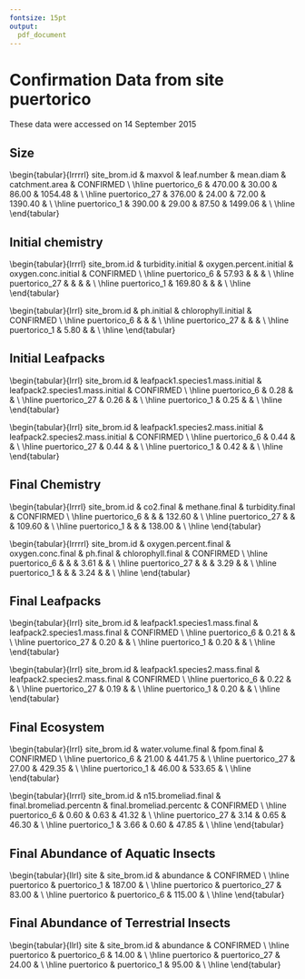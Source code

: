 ```yaml
---
fontsize: 15pt
output:
  pdf_document
---
```




# Confirmation Data from site **puertorico**

These data were accessed on 14 September 2015

## Size

\begin{tabular}{lrrrrl}
 site\_brom.id & maxvol & leaf.number & mean.diam & catchment.area & CONFIRMED \\ 
  \hline puertorico\_6 & 470.00 & 30.00 & 86.00 & 1054.48 &      \\ 
   \hline
puertorico\_27 & 376.00 & 24.00 & 72.00 & 1390.40 &      \\ 
   \hline
puertorico\_1 & 390.00 & 29.00 & 87.50 & 1499.06 &      \\ 
   \hline
\end{tabular}


## Initial chemistry

\begin{tabular}{lrrrl}
 site\_brom.id & turbidity.initial & oxygen.percent.initial & oxygen.conc.initial & CONFIRMED \\ 
  \hline puertorico\_6 & 57.93 &  &  &      \\ 
   \hline
puertorico\_27 &  &  &  &      \\ 
   \hline
puertorico\_1 & 169.80 &  &  &      \\ 
   \hline
\end{tabular}


\begin{tabular}{lrrl}
 site\_brom.id & ph.initial & chlorophyll.initial & CONFIRMED \\ 
  \hline puertorico\_6 &  &  &      \\ 
   \hline
puertorico\_27 &  &  &      \\ 
   \hline
puertorico\_1 & 5.80 &  &      \\ 
   \hline
\end{tabular}

## Initial Leafpacks
\begin{tabular}{lrrl}
 site\_brom.id & leafpack1.species1.mass.initial & leafpack2.species1.mass.initial & CONFIRMED \\ 
  \hline puertorico\_6 & 0.28 &  &      \\ 
   \hline
puertorico\_27 & 0.26 &  &      \\ 
   \hline
puertorico\_1 & 0.25 &  &      \\ 
   \hline
\end{tabular}

\begin{tabular}{lrrl}
 site\_brom.id & leafpack1.species2.mass.initial & leafpack2.species2.mass.initial & CONFIRMED \\ 
  \hline puertorico\_6 & 0.44 &  &      \\ 
   \hline
puertorico\_27 & 0.44 &  &      \\ 
   \hline
puertorico\_1 & 0.42 &  &      \\ 
   \hline
\end{tabular}

## Final Chemistry
\begin{tabular}{lrrrl}
 site\_brom.id & co2.final & methane.final & turbidity.final & CONFIRMED \\ 
  \hline puertorico\_6 &  &  & 132.60 &      \\ 
   \hline
puertorico\_27 &  &  & 109.60 &      \\ 
   \hline
puertorico\_1 &  &  & 138.00 &      \\ 
   \hline
\end{tabular}


\begin{tabular}{lrrrrl}
 site\_brom.id & oxygen.percent.final & oxygen.conc.final & ph.final & chlorophyll.final & CONFIRMED \\ 
  \hline puertorico\_6 &  &  & 3.61 &  &      \\ 
   \hline
puertorico\_27 &  &  & 3.29 &  &      \\ 
   \hline
puertorico\_1 &  &  & 3.24 &  &      \\ 
   \hline
\end{tabular}

## Final Leafpacks
\begin{tabular}{lrrl}
 site\_brom.id & leafpack1.species1.mass.final & leafpack2.species1.mass.final & CONFIRMED \\ 
  \hline puertorico\_6 & 0.21 &  &      \\ 
   \hline
puertorico\_27 & 0.20 &  &      \\ 
   \hline
puertorico\_1 & 0.20 &  &      \\ 
   \hline
\end{tabular}

\begin{tabular}{lrrl}
 site\_brom.id & leafpack1.species2.mass.final & leafpack2.species2.mass.final & CONFIRMED \\ 
  \hline puertorico\_6 & 0.22 &  &      \\ 
   \hline
puertorico\_27 & 0.19 &  &      \\ 
   \hline
puertorico\_1 & 0.20 &  &      \\ 
   \hline
\end{tabular}

## Final Ecosystem
\begin{tabular}{lrrl}
 site\_brom.id & water.volume.final & fpom.final & CONFIRMED \\ 
  \hline puertorico\_6 & 21.00 & 441.75 &      \\ 
   \hline
puertorico\_27 & 27.00 & 429.35 &      \\ 
   \hline
puertorico\_1 & 46.00 & 533.65 &      \\ 
   \hline
\end{tabular}

\begin{tabular}{lrrrl}
 site\_brom.id & n15.bromeliad.final & final.bromeliad.percentn & final.bromeliad.percentc & CONFIRMED \\ 
  \hline puertorico\_6 & 0.60 & 0.63 & 41.32 &      \\ 
   \hline
puertorico\_27 & 3.14 & 0.65 & 46.30 &      \\ 
   \hline
puertorico\_1 & 3.66 & 0.60 & 47.85 &      \\ 
   \hline
\end{tabular}

## Final Abundance of Aquatic Insects

\begin{tabular}{llrl}
 site & site\_brom.id & abundance & CONFIRMED \\ 
  \hline puertorico & puertorico\_1 & 187.00 &      \\ 
   \hline
puertorico & puertorico\_27 & 83.00 &      \\ 
   \hline
puertorico & puertorico\_6 & 115.00 &      \\ 
   \hline
\end{tabular}

## Final Abundance of Terrestrial Insects
\begin{tabular}{llrl}
 site & site\_brom.id & abundance & CONFIRMED \\ 
  \hline puertorico & puertorico\_6 & 14.00 &      \\ 
   \hline
puertorico & puertorico\_27 & 24.00 &      \\ 
   \hline
puertorico & puertorico\_1 & 95.00 &      \\ 
   \hline
\end{tabular}
